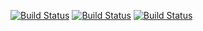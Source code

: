[![Build Status](https://travis-ci.org/ts123/HelloWorldAndroid.png?branch=master)](https://travis-ci.org/ts123/HelloWorldAndroid)
[![Build Status](https://drone.io/github.com/ts123/HelloWorldAndroid/status.png)](https://drone.io/github.com/ts123/HelloWorldAndroid/latest)
[![Build Status](https://buildhive.cloudbees.com/job/ts123/job/HelloWorldAndroid/badge/icon)](https://buildhive.cloudbees.com/job/ts123/job/HelloWorldAndroid/)


